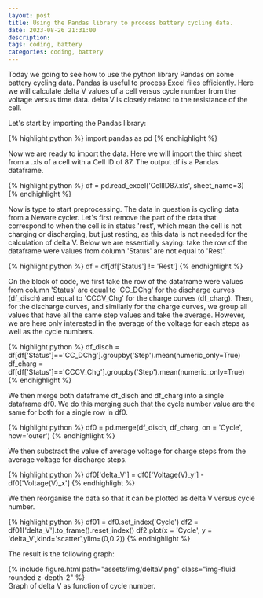 ```yaml
---
layout: post
title: Using the Pandas library to process battery cycling data.
date: 2023-08-26 21:31:00
description:
tags: coding, battery
categories: coding, battery
---
```


Today we going to see how to use the python library Pandas on some battery cycling data. Pandas is useful to process Excel files efficiently. Here we will calculate delta V values of a cell versus cycle number from the voltage versus time data. delta V is closely related to the resistance of the cell. 

Let's start by importing the Pandas library: 

{% highlight python %} 
import pandas as pd
{% endhighlight %}

Now we are ready to import the data. Here we will import the third sheet from a .xls of a cell with a Cell ID of 87. The output df is a Pandas dataframe. 

{% highlight python %} 
df = pd.read_excel('CellID87.xls', sheet_name=3)
{% endhighlight %}

Now is type to start preprocessing. The data in question is cycling data from a Neware cycler. Let's first remove the part of the data that correspond to when the cell is in status 'rest', which mean the cell is not charging or discharging, but just resting, as this data is not needed for the calculation of delta V. Below we are essentially saying: take the row of the dataframe were values from column 'Status' are not equal to 'Rest'.

{% highlight python %} 
df = df[df['Status'] != 'Rest']
{% endhighlight %}

On the block of code, we first take the row of the dataframe were values from column 'Status' are equal to 'CC_DChg' for the discharge curves (df_disch) and equal to 'CCCV_Chg' for the charge curves (df_charg). Then, for the discharge curves, and similarly for the charge curves, we group all values that have all the same step values and take the average. However, we are here only interested in the average of the voltage for each steps as well as the cycle numbers. 

{% highlight python %} 
df_disch = df[df['Status']=='CC_DChg'].groupby('Step').mean(numeric_only=True)
df_charg = df[df['Status']=='CCCV_Chg'].groupby('Step').mean(numeric_only=True)
{% endhighlight %}

We then merge both dataframe df_disch and df_charg into a single dataframe df0. We do this merging such that the cycle number value are the same for both for a single row in df0.

{% highlight python %} 
df0 = pd.merge(df_disch, df_charg, on = 'Cycle', how='outer')
{% endhighlight %}

We then substract the value of average voltage for charge steps from the average voltage for discharge steps. 

{% highlight python %} 
df0['delta_V'] = df0['Voltage(V)_y'] - df0['Voltage(V)_x']
{% endhighlight %}

We then reorganise the data so that it can be plotted as delta V versus cycle number.

{% highlight python %} 
df01 = df0.set_index('Cycle')
df2 = df01['delta_V'].to_frame().reset_index()
df2.plot(x = 'Cycle', y = 'delta_V',kind='scatter',ylim=(0,0.2))
{% endhighlight %}

The result is the following graph: 

<div class="mt-3">
    {% include figure.html path="assets/img/deltaV.png" class="img-fluid rounded z-depth-2" %}
    <div class="caption">
        Graph of delta V as function of cycle number. 
    </div>
</div>
